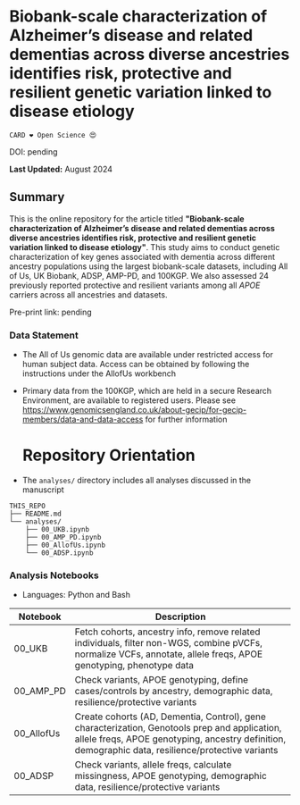 # Biobank-scale characterization of Alzheimer’s disease and related dementias across diverse ancestries identifies risk, protective and resilient genetic variation linked to disease etiology

`CARD ❤️ Open Science 😍`

DOI: pending

**Last Updated:** August 2024

## Summary
This is the online repository for the article titled **"Biobank-scale characterization of Alzheimer’s disease and related dementias across diverse ancestries identifies risk, protective and resilient genetic variation linked to disease etiology"**. This study aims to conduct genetic characterization of key genes associated with dementia across different ancestry populations using the largest biobank-scale datasets, including All of Us, UK Biobank, ADSP, AMP-PD, and 100KGP. We also assessed 24 previously reported protective and resilient variants among all *APOE* carriers across all ancestries and datasets.

Pre-print link: pending


### Data Statement 
* The All of Us genomic data are available under restricted access for human subject data. Access can be obtained by following the instructions under the AllofUs workbench
* Primary data from the 100KGP, which are held in a secure Research Environment, are available to registered users. Please see https://www.genomicsengland.co.uk/about-gecip/for-gecip-members/data-and-data-access for further information

  # Repository Orientation 
- The `analyses/` directory includes all analyses discussed in the manuscript
  
```
THIS_REPO
├── README.md
└── analyses/
    ├── 00_UKB.ipynb
    ├── 00_AMP_PD.ipynb
    ├── 00_AllofUs.ipynb
    └── 00_ADSP.ipynb
```

### Analysis Notebooks
* Languages: Python and Bash

 **Notebook** | **Description**                                                                                         |
--------------|---------------------------------------------------------------------------------------------------------|
00_UKB | Fetch cohorts, ancestry info, remove related individuals, filter non-WGS, combine pVCFs, normalize VCFs, annotate, allele freqs, APOE genotyping, phenotype data |
00_AMP_PD    | Check variants, APOE genotyping, define cases/controls by ancestry, demographic data, resilience/protective variants |
00_AllofUs   | Create cohorts (AD, Dementia, Control), gene characterization, Genotools prep and application, allele freqs, APOE genotyping, ancestry definition, demographic data, resilience/protective variants |
00_ADSP      | Check variants, allele freqs, calculate missingness, APOE genotyping, demographic data, resilience/protective variants |
